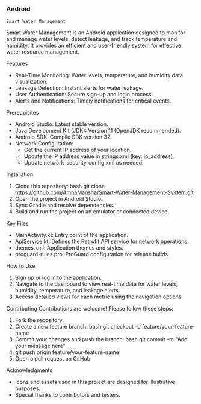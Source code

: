 ### Android  
    Smart Water Management
Smart Water Management is an Android application designed to monitor and manage water levels, detect leakage, and track temperature and humidity. It provides an efficient and user-friendly system for effective water resource management.  

Features
* Real-Time Monitoring: Water levels, temperature, and humidity data visualization.
* Leakage Detection: Instant alerts for water leakage.
* User Authentication: Secure sign-up and login process.
* Alerts and Notifications: Timely notifications for critical events.

Prerequisites
* Android Studio: Latest stable version.
* Java Development Kit (JDK): Version 11 (OpenJDK recommended).
* Android SDK: Compile SDK version 32.
* Network Configuration:
    * Get the current IP address of your location.
    * Update the IP address value in strings.xml (key: ip_address).
    * Update network_security_config.xml as needed.

Installation
1. Clone this repository: bash git clone https://github.com/AmnaMansha/Smart-Water-Management-System.git
2. Open the project in Android Studio.
3. Sync Gradle and resolve dependencies.
4. Build and run the project on an emulator or connected device.

Key Files
* MainActivity.kt: Entry point of the application.
* ApiService.kt: Defines the Retrofit API service for network operations.
* themes.xml: Application themes and styles.
* proguard-rules.pro: ProGuard configuration for release builds.

How to Use
1. Sign up or log in to the application.
2. Navigate to the dashboard to view real-time data for water levels, humidity, temperature, and leakage alerts.
3. Access detailed views for each metric using the navigation options.

Contributing
Contributions are welcome! Please follow these steps:
1. Fork the repository.
2. Create a new feature branch: bash git checkout -b feature/your-feature-name
3. Commit your changes and push the branch: bash git commit -m "Add your message here"
4. git push origin feature/your-feature-name
5. Open a pull request on GitHub.

Acknowledgments
* Icons and assets used in this project are designed for illustrative purposes.
* Special thanks to contributors and testers.

